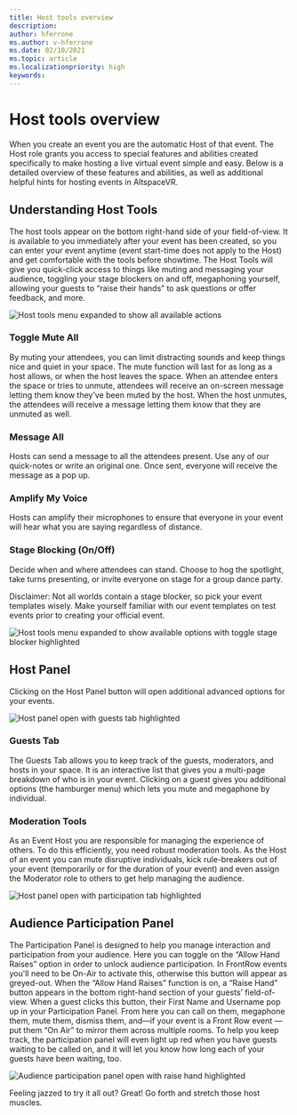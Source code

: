 ```yaml
---
title: Host tools overview
description: 
author: hferrone
ms.author: v-hferrone
ms.date: 02/10/2021
ms.topic: article
ms.localizationpriority: high
keywords: 
---
```


# Host tools overview

When you create an event you are the automatic Host of that event. The Host role grants you access to special features and abilities created specifically to make hosting a live virtual event simple and easy. Below is a detailed overview of these features and abilities, as well as additional helpful hints for hosting events in AltspaceVR.

## Understanding Host Tools

The host tools appear on the bottom right-hand side of your field-of-view. It is available to you immediately after your event has been created, so you can enter your event anytime (event start-time does not apply to the Host) and get comfortable with the tools before showtime. The Host Tools will give you quick-click access to things like muting and messaging your audience, toggling your stage blockers on and off, megaphoning yourself, allowing your guests to “raise their hands” to ask questions or offer feedback, and more.

![Host tools menu expanded to show all available actions]() 

### Toggle Mute All

By muting your attendees, you can limit distracting sounds and keep things nice and quiet in your space. The mute function will last for as long as a host allows, or when the host leaves the space. When an attendee enters the space or tries to unmute, attendees will receive an on-screen message letting them know they’ve been muted by the host. When the host unmutes, the attendees will receive a message letting them know that they are unmuted as well.

### Message All
Hosts can send a message to all the attendees present. Use any of our quick-notes or write an original one. Once sent, everyone will receive the message as a pop up.

### Amplify My Voice
Hosts can amplify their microphones to ensure that everyone in your event will hear what you are saying regardless of distance.

### Stage Blocking (On/Off)
Decide when and where attendees can stand. Choose to hog the spotlight, take turns presenting, or invite everyone on stage for a group dance party.

Disclaimer: Not all worlds contain a stage blocker, so pick your event templates wisely. Make yourself familiar with our event templates on test events prior to creating your official event.

![Host tools menu expanded to show available options with toggle stage blocker highlighted]()

## Host Panel

Clicking on the Host Panel button will open additional advanced options for your events.

![Host panel open with guests tab highlighted]()

### Guests Tab

The Guests Tab allows you to keep track of the guests, moderators, and hosts in your space. It is an interactive list that gives you a multi-page breakdown of who is in your event. Clicking on a guest gives you additional options (the hamburger menu) which lets you mute and megaphone by individual.

### Moderation Tools

As an Event Host you are responsible for managing the experience of others. To do this efficiently, you need robust moderation tools. As the Host of an event you can mute disruptive individuals, kick rule-breakers out of your event (temporarily or for the duration of your event) and even assign the Moderator role to others to get help managing the audience.

![Host panel open with participation tab highlighted]()

## Audience Participation Panel

The Participation Panel is designed to help you manage interaction and participation from your audience. Here you can toggle on the “Allow Hand Raises” option in order to unlock audience participation. In FrontRow events you'll need to be On-Air to activate this, otherwise this button will appear as greyed-out. When the “Allow Hand Raises” function is on, a “Raise Hand” button appears in the bottom right-hand section of your guests’ field-of-view. When a guest clicks this button, their First Name and Username pop up in your Participation Panel. From here you can call on them, megaphone them, mute them, dismiss them, and—if your event is a Front Row event — put them “On Air” to mirror them across multiple rooms. To help you keep track, the participation panel will even light up red when you have guests waiting to be called on, and it will let you know how long each of your guests have been waiting, too.
 
![Audience participation panel open with raise hand highlighted]()

Feeling jazzed to try it all out? Great! Go forth and stretch those host muscles.